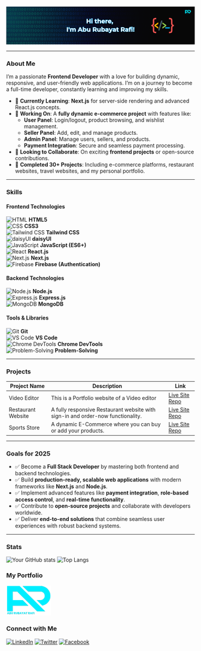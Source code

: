 ![Profile Banner](https://raw.githubusercontent.com/Rubayat-Rafi/Rubayat-Rafi/refs/heads/main/github%20banner.png) 

---

### About Me

I’m a passionate **Frontend Developer** with a love for building dynamic, responsive, and user-friendly web applications. I’m on a journey to become a full-time developer, constantly learning and improving my skills.

- 🌱 **Currently Learning**: **Next.js** for server-side rendering and advanced React.js concepts.  
- 🔭 **Working On**: A **fully dynamic e-commerce project** with features like:  
  - **User Panel**: Login/logout, product browsing, and wishlist management.  
  - **Seller Panel**: Add, edit, and manage products.  
  - **Admin Panel**: Manage users, sellers, and products.  
  - **Payment Integration**: Secure and seamless payment processing.  
- 👯 **Looking to Collaborate**: On exciting **frontend projects** or open-source contributions.  
- 🚀 **Completed 30+ Projects**: Including e-commerce platforms, restaurant websites, travel websites, and my personal portfolio.  

---


### Skills

#### **Frontend Technologies**  
![HTML](https://img.icons8.com/color/20/000000/html-5.png) **HTML5**  
![CSS](https://img.icons8.com/color/20/000000/css3.png) **CSS3**  
![Tailwind CSS](https://img.icons8.com/color/20/000000/tailwindcss.png) **Tailwind CSS**  
![daisyUI](https://img.icons8.com/color/20/000000/ui-design.png) **daisyUI**  
![JavaScript](https://img.icons8.com/color/20/000000/javascript.png) **JavaScript (ES6+)**  
![React](https://img.icons8.com/color/20/000000/react-native.png) **React.js**  
![Next.js](https://img.icons8.com/color/20/000000/nextjs.png) **Next.js**  
![Firebase](https://img.icons8.com/color/20/000000/firebase.png) **Firebase (Authentication)**  

#### **Backend Technologies**  
![Node.js](https://img.icons8.com/color/20/000000/nodejs.png) **Node.js**  
![Express.js](https://img.icons8.com/color/20/000000/express-js.png) **Express.js**  
![MongoDB](https://img.icons8.com/color/20/000000/mongodb.png) **MongoDB**  

#### **Tools & Libraries**  
![Git](https://img.icons8.com/color/20/000000/git.png) **Git**  
![VS Code](https://img.icons8.com/color/20/000000/visual-studio-code-2019.png) **VS Code**  
![Chrome DevTools](https://img.icons8.com/color/20/000000/chrome.png) **Chrome DevTools**  
![Problem-Solving](https://img.icons8.com/color/20/000000/idea.png) **Problem-Solving**  

---

### Projects

| Project Name      | Description                                     | Link                                     |
|-------------------|-------------------------------------------------|------------------------------------------|
| Video Editor      | This is a Portfolio website of a Video editor    | [Live Site](https://alphavideoedit.com/) [Repo](https://github.com/Rubayat-Rafi/Alpha_Video_Editing)|
| Restaurant Website | A fully responsive Restaurant website with sign-in and order-now functionality.              | [Live Site](https://taste-odyssey.web.app/) [Repo](#)                 |
| Sports Store   | A dynamic E-Commerce where you can buy or add your products.      | [Live Site](https://equisports.surge.sh/) [Repo](#)                 |


---

### Goals for 2025

- ✅ Become a **Full Stack Developer** by mastering both frontend and backend technologies.  
- ✅ Build **production-ready, scalable web applications** with modern frameworks like **Next.js** and **Node.js**.  
- ✅ Implement advanced features like **payment integration**, **role-based access control**, and **real-time functionality**.  
- ✅ Contribute to **open-source projects** and collaborate with developers worldwide.  
- ✅ Deliver **end-to-end solutions** that combine seamless user experiences with robust backend systems.  

---

### Stats
![Your GitHub stats](https://github-readme-stats.vercel.app/api?username=Rubayat-Rafi&show_icons=true&theme=radical)
![Top Langs](https://github-readme-stats.vercel.app/api/top-langs/?username=Rubayat-Rafi&layout=compact&theme=radical)


### My Portfolio

[![Portfolio](https://github.com/Rubayat-Rafi/Rubayat-Rafi/blob/main/ar-logo-png.png)](https://dev-rafi.surge.sh)


### Connect with Me

[![LinkedIn](https://img.icons8.com/color/20/000000/linkedin.png)](https://www.linkedin.com/in/aburubayatrafi/)
[![Twitter](https://img.icons8.com/color/20/000000/twitter.png)](https://x.com/abu_rubayat)
[![Facebook](https://img.icons8.com/color/20/000000/facebook.png)](https://www.facebook.com/aburubayatrafi)
